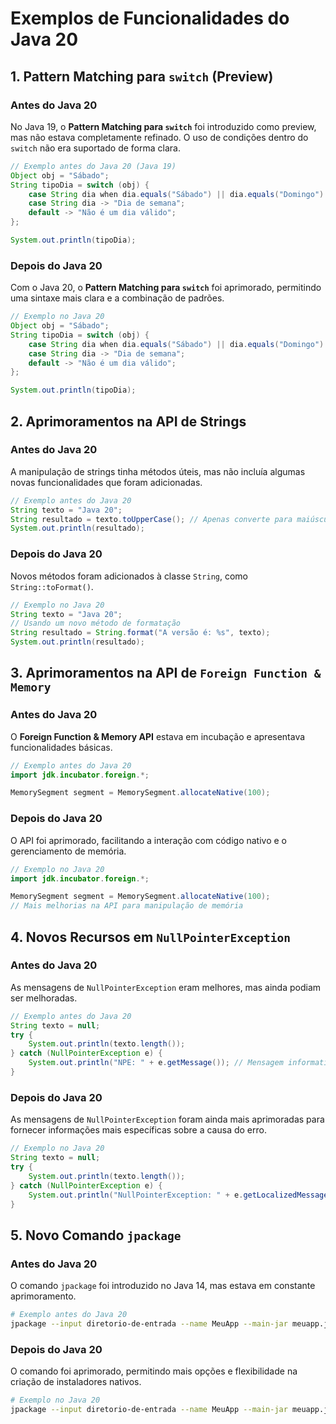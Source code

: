 # Exemplos de Funcionalidades do Java 20

## 1. Pattern Matching para `switch` (Preview)

### Antes do Java 20
No Java 19, o **Pattern Matching para `switch`** foi introduzido como preview, mas não estava completamente refinado. O uso de condições dentro do `switch` não era suportado de forma clara.

```java
// Exemplo antes do Java 20 (Java 19)
Object obj = "Sábado";
String tipoDia = switch (obj) {
    case String dia when dia.equals("Sábado") || dia.equals("Domingo") -> "Fim de semana";
    case String dia -> "Dia de semana";
    default -> "Não é um dia válido";
};

System.out.println(tipoDia);
```

### Depois do Java 20
Com o Java 20, o **Pattern Matching para `switch`** foi aprimorado, permitindo uma sintaxe mais clara e a combinação de padrões.

```java
// Exemplo no Java 20
Object obj = "Sábado";
String tipoDia = switch (obj) {
    case String dia when dia.equals("Sábado") || dia.equals("Domingo") -> "Fim de semana";
    case String dia -> "Dia de semana";
    default -> "Não é um dia válido";
};

System.out.println(tipoDia);
```

## 2. Aprimoramentos na API de Strings

### Antes do Java 20
A manipulação de strings tinha métodos úteis, mas não incluía algumas novas funcionalidades que foram adicionadas.

```java
// Exemplo antes do Java 20
String texto = "Java 20";
String resultado = texto.toUpperCase(); // Apenas converte para maiúsculas
System.out.println(resultado);
```

### Depois do Java 20
Novos métodos foram adicionados à classe `String`, como `String::toFormat()`.

```java
// Exemplo no Java 20
String texto = "Java 20";
// Usando um novo método de formatação
String resultado = String.format("A versão é: %s", texto);
System.out.println(resultado);
```

## 3. Aprimoramentos na API de `Foreign Function & Memory`

### Antes do Java 20
O **Foreign Function & Memory API** estava em incubação e apresentava funcionalidades básicas.

```java
// Exemplo antes do Java 20
import jdk.incubator.foreign.*;

MemorySegment segment = MemorySegment.allocateNative(100);
```

### Depois do Java 20
O API foi aprimorado, facilitando a interação com código nativo e o gerenciamento de memória.

```java
// Exemplo no Java 20
import jdk.incubator.foreign.*;

MemorySegment segment = MemorySegment.allocateNative(100);
// Mais melhorias na API para manipulação de memória
```

## 4. Novos Recursos em `NullPointerException`

### Antes do Java 20
As mensagens de `NullPointerException` eram melhores, mas ainda podiam ser melhoradas.

```java
// Exemplo antes do Java 20
String texto = null;
try {
    System.out.println(texto.length());
} catch (NullPointerException e) {
    System.out.println("NPE: " + e.getMessage()); // Mensagem informativa
}
```

### Depois do Java 20
As mensagens de `NullPointerException` foram ainda mais aprimoradas para fornecer informações mais específicas sobre a causa do erro.

```java
// Exemplo no Java 20
String texto = null;
try {
    System.out.println(texto.length());
} catch (NullPointerException e) {
    System.out.println("NullPointerException: " + e.getLocalizedMessage());
}
```

## 5. Novo Comando `jpackage`

### Antes do Java 20
O comando `jpackage` foi introduzido no Java 14, mas estava em constante aprimoramento.

```bash
# Exemplo antes do Java 20
jpackage --input diretorio-de-entrada --name MeuApp --main-jar meuapp.jar
```

### Depois do Java 20
O comando foi aprimorado, permitindo mais opções e flexibilidade na criação de instaladores nativos.

```bash
# Exemplo no Java 20
jpackage --input diretorio-de-entrada --name MeuApp --main-jar meuapp.jar --type app-image --icon meuapp.ico
```